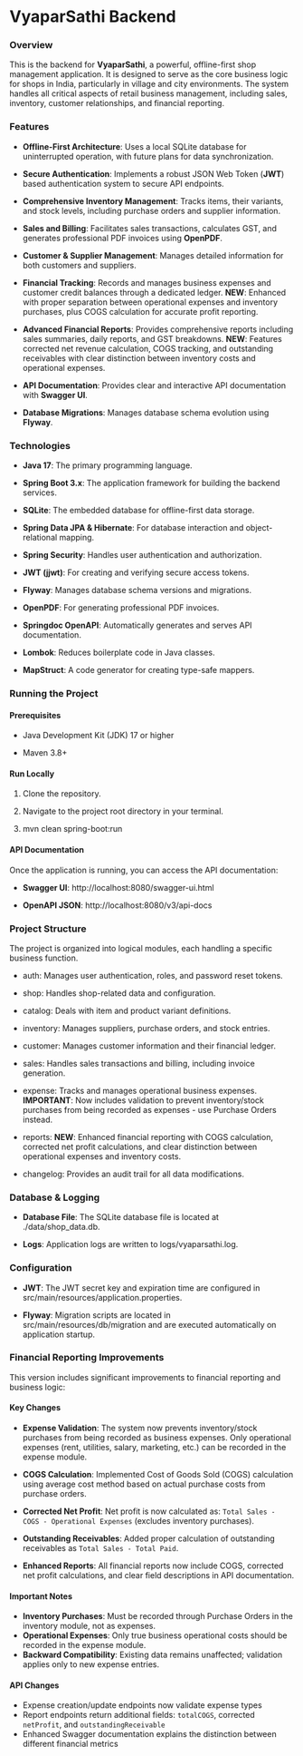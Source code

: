 VyaparSathi Backend
===================

### Overview

This is the backend for **VyaparSathi**, a powerful, offline-first shop management application. It is designed to serve as the core business logic for shops in India, particularly in village and city environments. The system handles all critical aspects of retail business management, including sales, inventory, customer relationships, and financial reporting.

### Features

*   **Offline-First Architecture**: Uses a local SQLite database for uninterrupted operation, with future plans for data synchronization.

*   **Secure Authentication**: Implements a robust JSON Web Token (**JWT**) based authentication system to secure API endpoints.

*   **Comprehensive Inventory Management**: Tracks items, their variants, and stock levels, including purchase orders and supplier information.

*   **Sales and Billing**: Facilitates sales transactions, calculates GST, and generates professional PDF invoices using **OpenPDF**.

*   **Customer & Supplier Management**: Manages detailed information for both customers and suppliers.

*   **Financial Tracking**: Records and manages business expenses and customer credit balances through a dedicated ledger. **NEW**: Enhanced with proper separation between operational expenses and inventory purchases, plus COGS calculation for accurate profit reporting.

*   **Advanced Financial Reports**: Provides comprehensive reports including sales summaries, daily reports, and GST breakdowns. **NEW**: Features corrected net revenue calculation, COGS tracking, and outstanding receivables with clear distinction between inventory costs and operational expenses.

*   **API Documentation**: Provides clear and interactive API documentation with **Swagger UI**.

*   **Database Migrations**: Manages database schema evolution using **Flyway**.


### Technologies

*   **Java 17**: The primary programming language.

*   **Spring Boot 3.x**: The application framework for building the backend services.

*   **SQLite**: The embedded database for offline-first data storage.

*   **Spring Data JPA & Hibernate**: For database interaction and object-relational mapping.

*   **Spring Security**: Handles user authentication and authorization.

*   **JWT (jjwt)**: For creating and verifying secure access tokens.

*   **Flyway**: Manages database schema versions and migrations.

*   **OpenPDF**: For generating professional PDF invoices.

*   **Springdoc OpenAPI**: Automatically generates and serves API documentation.

*   **Lombok**: Reduces boilerplate code in Java classes.

*   **MapStruct**: A code generator for creating type-safe mappers.


### Running the Project

#### Prerequisites

*   Java Development Kit (JDK) 17 or higher

*   Maven 3.8+


#### Run Locally

1.  Clone the repository.

2.  Navigate to the project root directory in your terminal.

3.  mvn clean spring-boot:run


#### API Documentation

Once the application is running, you can access the API documentation:

*   **Swagger UI**: http://localhost:8080/swagger-ui.html

*   **OpenAPI JSON**: http://localhost:8080/v3/api-docs


### Project Structure

The project is organized into logical modules, each handling a specific business function.

*   auth: Manages user authentication, roles, and password reset tokens.

*   shop: Handles shop-related data and configuration.

*   catalog: Deals with item and product variant definitions.

*   inventory: Manages suppliers, purchase orders, and stock entries.

*   customer: Manages customer information and their financial ledger.

*   sales: Handles sales transactions and billing, including invoice generation.

*   expense: Tracks and manages operational business expenses. **IMPORTANT**: Now includes validation to prevent inventory/stock purchases from being recorded as expenses - use Purchase Orders instead.

*   reports: **NEW**: Enhanced financial reporting with COGS calculation, corrected net profit calculations, and clear distinction between operational expenses and inventory costs.

*   changelog: Provides an audit trail for all data modifications.


### Database & Logging

*   **Database File**: The SQLite database file is located at ./data/shop\_data.db.

*   **Logs**: Application logs are written to logs/vyaparsathi.log.


### Configuration

*   **JWT**: The JWT secret key and expiration time are configured in src/main/resources/application.properties.

*   **Flyway**: Migration scripts are located in src/main/resources/db/migration and are executed automatically on application startup.

### Financial Reporting Improvements

This version includes significant improvements to financial reporting and business logic:

#### Key Changes

*   **Expense Validation**: The system now prevents inventory/stock purchases from being recorded as business expenses. Only operational expenses (rent, utilities, salary, marketing, etc.) can be recorded in the expense module.

*   **COGS Calculation**: Implemented Cost of Goods Sold (COGS) calculation using average cost method based on actual purchase costs from purchase orders.

*   **Corrected Net Profit**: Net profit is now calculated as: `Total Sales - COGS - Operational Expenses` (excludes inventory purchases).

*   **Outstanding Receivables**: Added proper calculation of outstanding receivables as `Total Sales - Total Paid`.

*   **Enhanced Reports**: All financial reports now include COGS, corrected net profit calculations, and clear field descriptions in API documentation.

#### Important Notes

*   **Inventory Purchases**: Must be recorded through Purchase Orders in the inventory module, not as expenses.
*   **Operational Expenses**: Only true business operational costs should be recorded in the expense module.
*   **Backward Compatibility**: Existing data remains unaffected; validation applies only to new expense entries.

#### API Changes

*   Expense creation/update endpoints now validate expense types
*   Report endpoints return additional fields: `totalCOGS`, corrected `netProfit`, and `outstandingReceivable`
*   Enhanced Swagger documentation explains the distinction between different financial metrics